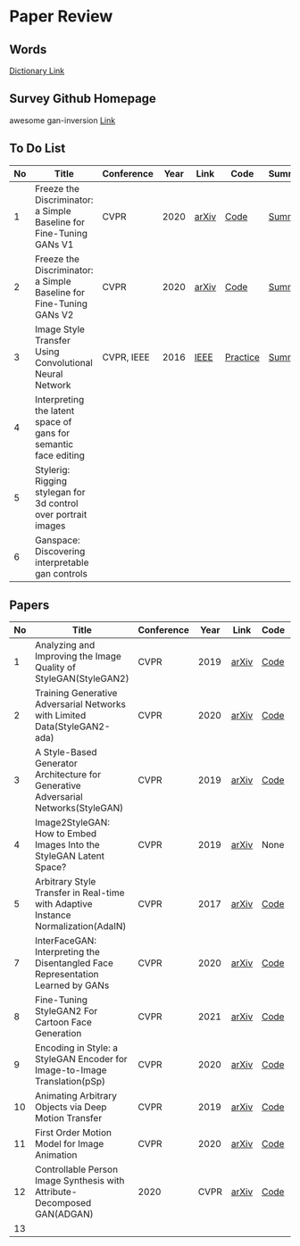 Paper Review
============

Words
-----

[Dictionary Link](https://github.com/doublejy715/Paper_review/issues/1)

Survey Github Homepage
----------------------

awesome gan-inversion [Link](https://github.com/weihaox/awesome-gan-inversion)

To Do List
------------
No | Title | Conference | Year | Link | Code | Summary |  
------------ | ------------- |----------|----------|----------|----------|----------|  
1 | Freeze the Discriminator: a Simple Baseline for Fine-Tuning GANs V1 |CVPR |2020 |[arXiv](https://arxiv.org/abs/2002.10964v1)|[Code](https://github.com/sangwoomo/freezeD)|[Summary]()|  
2 | Freeze the Discriminator: a Simple Baseline for Fine-Tuning GANs V2 |CVPR |2020 |[arXiv](https://arxiv.org/abs/2002.10964v2)|[Code](https://github.com/sangwoomo/freezeD)|[Summary]()|  
3 | Image Style Transfer Using Convolutional Neural Network | CVPR, IEEE | 2016 | [IEEE](https://ieeexplore.ieee.org/document/7780634) | [Practice](https://github.com/ShaharAssenheim/Image-Style-Transfer-Using-Convolutional-Neural-Network) | [Summary](https://github.com/doublejy715/Paper_review/issues/6)|
4 | Interpreting the latent space of gans for semantic face editing |  |  | |  |  |
5 | Stylerig: Rigging stylegan for 3d control over portrait images |  |  | |  |  |
6 | Ganspace: Discovering interpretable gan controls |  |  | |  |  |

Papers
---------------

No | Title | Conference | Year | Link | Code | Summary |  
------------ | ------------- |----------|----------|----------|----------|----------|  
1 | Analyzing and Improving the Image Quality of StyleGAN(StyleGAN2) |CVPR |2019 |[arXiv](https://arxiv.org/abs/1912.04958)|[Code](https://github.com/NVlabs/stylegan2)|[Summary](https://github.com/doublejy715/Paper_review/issues/3)|  
2 | Training Generative Adversarial Networks with Limited Data(StyleGAN2-ada) | CVPR | 2020 | [arXiv](https://arxiv.org/abs/2006.06676v1)|[Code](https://github.com/NVlabs/stylegan2-ada-pytorch)|[Summary]() |  
3 | A Style-Based Generator Architecture for Generative Adversarial Networks(StyleGAN) | CVPR | 2019 | [arXiv](https://arxiv.org/abs/1812.04948) | [Code](https://github.com/NVlabs/stylegan) | [Summary](https://github.com/doublejy715/Paper_review/issues/2)|  
4 | Image2StyleGAN: How to Embed Images Into the StyleGAN Latent Space? | CVPR | 2019 | [arXiv](https://arxiv.org/abs/1904.03189) | None | [Summary](https://github.com/doublejy715/Paper_review/issues/4) |
5 | Arbitrary Style Transfer in Real-time with Adaptive Instance Normalization(AdaIN) | CVPR | 2017 | [arXiv](https://arxiv.org/abs/1703.06868) | [Code](https://github.com/xunhuang1995/AdaIN-style) | [Summary](https://github.com/doublejy715/Paper_review/issues/5) |
7 | InterFaceGAN: Interpreting the Disentangled Face Representation Learned by GANs | CVPR | 2020 | [arXiv](https://arxiv.org/abs/2005.09635) | [Code](https://github.com/genforce/interfacegan) | [Summary](https://github.com/doublejy715/Paper_review/issues/7)|
8 | Fine-Tuning StyleGAN2 For Cartoon Face Generation | CVPR | 2021 | [arXiv](https://arxiv.org/abs/2106.12445) | [Code](https://github.com/happy-jihye/Cartoon-StyleGan2) | [Summary](https://github.com/doublejy715/Paper_review/issues/8) |
9 | Encoding in Style: a StyleGAN Encoder for Image-to-Image Translation(pSp) | CVPR | 2020 | [arXiv](https://arxiv.org/abs/2008.00951v1) | [Code](https://github.com/eladrich/pixel2style2pixel) | [Summary](https://github.com/doublejy715/Paper_review/issues/10) |
10 | Animating Arbitrary Objects via Deep Motion Transfer | CVPR | 2019 | [arXiv](https://arxiv.org/abs/1812.08861) | [Code](https://github.com/AliaksandrSiarohin/monkey-net) | [Summary](https://github.com/doublejy715/Paper_review/issues/11) |
11 | First Order Motion Model for Image Animation | CVPR | 2020 | [arXiv](https://arxiv.org/abs/2003.00196)| [Code](https://github.com/AliaksandrSiarohin/first-order-model) | [Summary](https://github.com/doublejy715/Paper_review/issues/12) |
12 | Controllable Person Image Synthesis with Attribute-Decomposed GAN(ADGAN) | 2020 | CVPR | [arXiv](https://arxiv.org/abs/2003.12267)| [Code](https://github.com/menyifang/ADGAN) | [Summary](https://github.com/doublejy715/Paper_review/issues/13) |
13 |  |  |  | |  |  |
